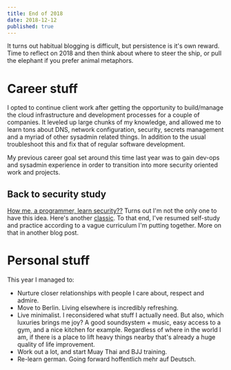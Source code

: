 ```yaml
---
title: End of 2018
date: 2018-12-12
published: true
---
```

It turns out habitual blogging is difficult, but persistence is it's own reward. Time to reflect on 2018 and then think about where to steer the ship, or pull the elephant if you prefer animal metaphors.

# Career stuff

I opted to continue client work after getting the opportunity to build/manage the cloud infrastructure and development processes for a couple of companies. It leveled up large chunks of my knowledge, and allowed me to learn tons about DNS, network configuration, security, secrets management and a myriad of other sysadmin related things. In addition to the usual troubleshoot this and fix that of regular software development.

My previous career goal set around this time last year was to gain dev-ops and sysadmin experience in order to transition into more security oriented work and projects.

## Back to security study

[How me, a programmer, learn security??](https://github.com/gradiuscypher/infosec_getting_started) Turns out I'm not the only one to have this idea. Here's another [classic](https://tisiphone.net/2015/10/12/starting-an-infosec-career-the-megamix-chapters-1-3/). To that end, I've resumed self-study and practice according to a vague curriculum I'm putting together. More on that in another blog post.

# Personal stuff

This year I managed to:

* Nurture closer relationships with people I care about, respect and admire.
* Move to Berlin. Living elsewhere is incredibly refreshing.
* Live minimalist. I reconsidered what stuff I actually need. But also, which luxuries brings me joy? A good soundsystem + music, easy access to a gym, and a nice kitchen for example. Regardless of where in the world I am, if there is a place to lift heavy things nearby that's already a huge quality of life improvement.
* Work out a lot, and start Muay Thai and BJJ training.
* Re-learn german. Going forward hoffentlich mehr auf Deutsch.

